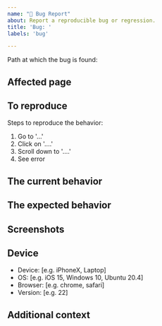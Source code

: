 ```yaml
---
name: "🐛 Bug Report"
about: Report a reproducible bug or regression.
title: 'Bug: '
labels: 'bug'

---
```


<!--
  Please provide a clear and concise description of what the bug is. Include
  screenshots if needed.
-->

Path at which the bug is found: 

## Affected page

<!-- Add a link to the page with the problem. -->

## To reproduce

Steps to reproduce the behavior:

1. Go to '...'
2. Click on '....'
3. Scroll down to '....'
4. See error


## The current behavior


## The expected behavior


## Screenshots

<!-- If applicable, add screenshots to help explain your problem. you can drag and drop, png, jpg, gif, etc. in this box. -->

## Device

<!-- Please complete the following information. -->

- Device: [e.g. iPhoneX, Laptop]
- OS: [e.g. iOS 15, Windows 10, Ubuntu 20.4]
- Browser: [e.g. chrome, safari]
- Version: [e.g. 22]

## Additional context

<!-- Add any other context about the problem here. -->